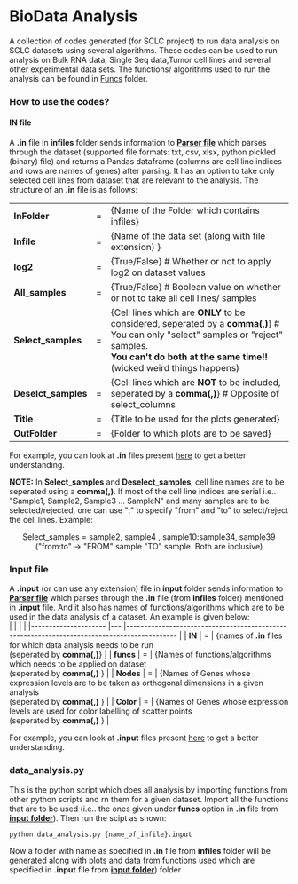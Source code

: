 # BioData Analysis  
   
A collection of codes generated (for SCLC project) to run data analysis on SCLC datasets using several algorithms. These codes can be used to run analysis on Bulk RNA data, Single Seq data,Tumor cell lines and several other experimental data sets. The functions/ algorithms used to run the analysis can be found in [Funcs](https://github.com/uday2607/CSB-SCLC/tree/master/Additional_Codes/BioData-Analysis/Funcs) folder.
  
### How to use the codes?  
#### IN file  
A **.in** file in **infiles** folder sends information to **[Parser file](https://github.com/uday2607/CSB-SCLC/blob/master/Additional_Codes/BioData-Analysis/Parse.py)** which parses through the dataset (supported file formats: txt, csv, xlsx, python pickled (binary) file) and returns a Pandas dataframe \(columns are cell line indices and rows are names of genes) after parsing. It has an option to take only selected cell lines from dataset that are relevant to the analysis. The structure of an **.in** file is as follows: 

|                     	|   	|                                                                                            	|
|---------------------	|---	|--------------------------------------------------------------------------------------------	|
| **InFolder**        	| = 	| {Name of the Folder which contains infiles}                                                            	|
| **Infile**          	| = 	| {Name of the data set (along with file extension) }                                        	|
| **log2**            	| = 	| {True/False} # Whether or not to apply log2 on dataset values                              	|
| **All_samples**     	| = 	| {True/False} # Boolean value on whether or not to take all cell lines/ samples              	|
| **Select_samples**  	| = 	| {Cell lines which are **ONLY** to be considered, seperated by a **comma(,)**} # You can only "select" samples or "reject" samples.<br> **You can't do both at the same time!!**(wicked weird things happens) 	|
| **Deselct_samples** 	| = 	| {Cell lines which are **NOT** to be included, seperated by a **comma(,)**} # Opposite of select_columns                     	|
| **Title**           	| = 	| {Title to be used for the plots generated}                                                       	|
| **OutFolder**       	| = 	| {Folder to which plots are to be saved}                                                    	|

For example, you can look at **.in** files present [here](https://github.com/uday2607/CSB-SCLC/tree/master/Additional_Codes/BioData-Analysis/infiles) to get a better understanding.
    
**NOTE:** In **Select_samples** and **Deselect_samples**, cell line names are to be seperated using a **comma(,)**. If most of the cell line indices are serial i.e.. "Sample1, Sample2, Sample3 ... SampleN" and many samples are to be selected/rejected, one can use ":" to specify "from" and "to" to select/reject the cell lines. Example:  
  
<p align="center",display: inline-block>Select_samples = sample2, sample4 , sample10:sample34, sample39 <br>  
("from:to" -> "FROM" sample "TO" sample. Both are inclusive)  </p>

### Input file
A **.input** (or can use any extension) file in **input** folder sends information to **[Parser file](https://github.com/uday2607/CSB-SCLC/blob/master/Additional_Codes/BioData-Analysis/Parse.py)** which parses through the **.in** file (from **infiles** folder) mentioned in **.input** file. And it also has names of functions/algorithms which are to be used in the data analysis of a dataset. An example is given below:  
|                     	|   	|                                                                                            	|
|---------------------	|---	|--------------------------------------------------------------------------------------------	|
| **IN**        	      | = 	| {names of **.in** files for which data analysis needs to be run <br> (seperated by **comma(,)**}                |
| **funcs**           	| = 	| {Names of functions/algorithms which needs to be applied on dataset <br> (seperated by **comma(,)** }                	|
| **Nodes**             | =   | {Names of Genes whose expression levels are to be taken as orthogonal dimensions in a given analysis <br> (seperated by **comma(,)** }           	  |
| **Color**             | =   | {Names of Genes whose expression levels are used for color labelling of scatter points <br> (seperated by **comma(,)** }        	|

For example, you can look at **.input** files present [here](https://github.com/uday2607/CSB-SCLC/tree/master/Additional_Codes/BioData-Analysis/input) to get a better understanding.
  
### data_analysis.py  
This is the python script which does all analysis by importing functions from other python scripts and rn them for a given dataset. Import all the functions that are to be used (i.e.. the ones given under **funcs** option in **.in** file from [**input folder**](https://github.com/uday2607/CSB-SCLC/tree/master/Additional_Codes/BioData-Analysis/input)). Then run the scipt as shown:
  
<pre><code>python data_analysis.py {name_of_infile}.input </code></pre>
  
Now a folder with name as specified in **.in** file from **infiles** folder will be generated along with plots and data from functions used which are specified in **.input** file from [**input folder**](https://github.com/uday2607/CSB-SCLC/tree/master/Additional_Codes/BioData-Analysis/input)) folder
